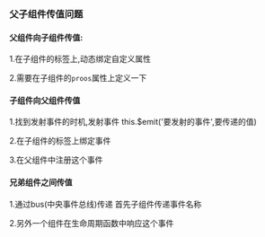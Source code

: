 ### 父子组件传值问题

#### 父组件向子组件传值:

1.在子组件的标签上,动态绑定自定义属性

2.需要在子组件的`proos`属性上定义一下

#### 子组件向父组件传值

1.找到发射事件的时机,发射事件 this.$emit('要发射的事件',要传递的值)

2.在子组件的标签上绑定事件

3.在父组件中注册这个事件

#### 兄弟组件之间传值

1.通过bus(中央事件总线)传递  首先子组件传递事件名称  

2.另外一个组件在生命周期函数中响应这个事件

